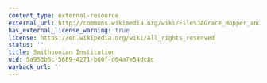 ```yaml
---
content_type: external-resource
external_url: http://commons.wikimedia.org/wiki/File%3AGrace_Hopper_and_UNIVAC.jpg
has_external_license_warning: true
license: https://en.wikipedia.org/wiki/All_rights_reserved
status: ''
title: Smithsonian Institution
uid: 5a953b6c-5689-4271-b60f-d64a7e54dc8c
wayback_url: ''
---
```

